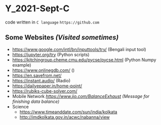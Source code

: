 # Y_2021-Sept-C
code written in `C language`
`https://github.com`

## Some Websites _(Visited sometimes)_
- https://www.google.com/intl/bn/inputtools/try/  (Bengali input tool)
- https://jupyter.org/try (Python scripts)
- https://kitchingroup.cheme.cmu.edu/pycse/pycse.html (Python Numpy example)
- https://www.onlinegdb.com/  ()
- https://en.savefrom.net/  
- https://instant.audio/  (Radio)
- https://dailyepaper.in/home-point/
- https://rubiks-cube-solver.com/
- Mobile Network
    _https://www.jio.com/BalanceExhaust (Message for finishing data balance)_
- Science
  * https://www.timeanddate.com/sun/india/kolkata
  * http://imdkolkata.gov.in/acwc/nabanna/view

